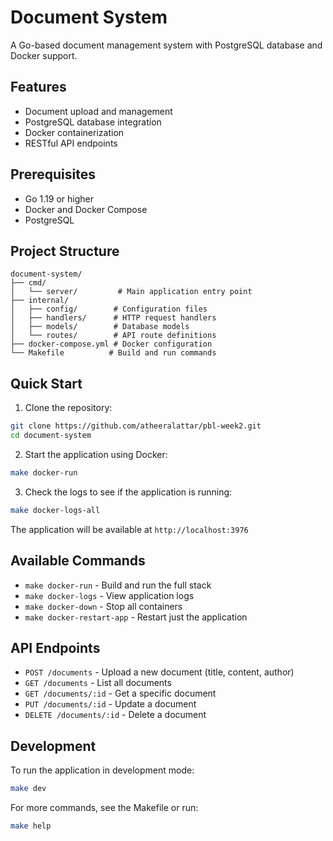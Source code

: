 # Document System

A Go-based document management system with PostgreSQL database and Docker support.

## Features

- Document upload and management
- PostgreSQL database integration
- Docker containerization
- RESTful API endpoints

## Prerequisites

- Go 1.19 or higher
- Docker and Docker Compose
- PostgreSQL

## Project Structure

```
document-system/
├── cmd/
│   └── server/         # Main application entry point
├── internal/
│   ├── config/        # Configuration files
│   ├── handlers/      # HTTP request handlers
│   ├── models/        # Database models
│   └── routes/        # API route definitions
├── docker-compose.yml # Docker configuration
└── Makefile          # Build and run commands
```

## Quick Start

1. Clone the repository:
```bash
git clone https://github.com/atheeralattar/pbl-week2.git
cd document-system
```

2. Start the application using Docker:
```bash
make docker-run
```

3. Check the logs to see if the application is running:
```bash
make docker-logs-all
```

The application will be available at `http://localhost:3976`

## Available Commands

- `make docker-run` - Build and run the full stack
- `make docker-logs` - View application logs
- `make docker-down` - Stop all containers
- `make docker-restart-app` - Restart just the application

## API Endpoints

- `POST /documents` - Upload a new document (title, content, author)
- `GET /documents` - List all documents
- `GET /documents/:id` - Get a specific document
- `PUT /documents/:id` - Update a document
- `DELETE /documents/:id` - Delete a document

## Development

To run the application in development mode:

```bash
make dev
```

For more commands, see the Makefile or run:
```bash
make help
```
